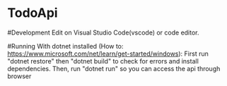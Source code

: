 # TodoApi

#Development
Edit on Visual Studio Code(vscode) or code editor.

#Running
With dotnet installed (How to: https://www.microsoft.com/net/learn/get-started/windows):
First run "dotnet restore" then "dotnet build" to check for errors and install dependencies.
Then, run "dotnet run" so you can access the api through browser
